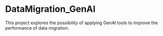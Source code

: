 # DataMigration_GenAI
This project explores the possibility of applying GenAI tools to improve the performance of data migration.
